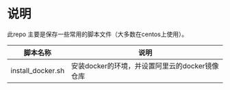 # 说明
此repo 主要是保存一些常用的脚本文件（大多数在centos上使用）。


| 脚本名称 | 说明 |
| --- | --- |
|install_docker.sh  | 安装docker的环境，并设置阿里云的docker镜像仓库  |


